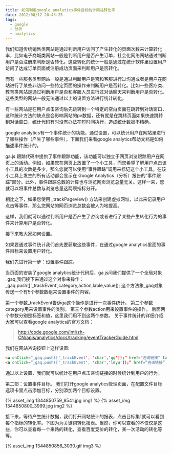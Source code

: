 ```yaml
---
title: 如何利用google analytics事件目标统计网站转化率
date: 2012/08/12 20:45:25
tags:
  - google
  - 分析
  - analytics
---
```

我们知道传统销售类网站是通过判断用户访问了产生转化的页面次数来计算转化率，比如电子商城类网站一般是判断用户是否产生订单，社会化网络网站通过判断用户是否注册来判断是否转化。这些转化的统计一般是通过在统计软件里设置用户访问了达成订单页面或注册成功页面来判断用户是否转化。

而有一些服务类型网站一般是通过判断用户是否和客服进行过沟通或者是用户在网站进行了某些非访问一些特定页面的操作来判断用户是否转化。比如一些医疗类、教育类网站是通过判断用户是否和客服人员进行过对话聊天来判断用户是否转化。这些类型的网站一般无法通过以上的设置方法进行统计转化。
<!-- more -->
有一些网站是在用户点击咨询后先跳转到一个特定的空白页面在跳转到对话窗口，这种统计方法的缺点是会影响网站的pv数据，还有就是在跳转页面如果快速跳转到对话窗口，统计代码有时没有办法在短时间执行，造成统计数据不精确。

google analytics有一个事件统计的功能，通过设置，可以统计用户在网站里进行了哪些操作（产生了哪些事件），下面我们来看google analytics帮助文档是如何描述事件统计的。

ga.js 跟踪代码中提供了事件跟踪功能，该功能可以独立于网页浏览跟踪用户在网页上的活动。例如，如果您在网页上放置了一个小工具，而您希望了解用户点击该小工具的次数是多少，那么您就可以使用“事件跟踪”调用来标记这个小工具。在该小工具上发生的所有活动都会显示在 Google Analytics（分析）报告的“事件跟踪”部分。此外，事件跟踪总数的计算也与浏览网页浏览总量无关。这样一来，您就可以将事件总数与浏览总量这两项指标分开。

相比之下，如果您使用 _trackPageview() 方法来创建虚拟网址，以此来记录用户点击等事件，那么您网站的网页浏览总数会被人为地提高。

这样，我们就可以通过判断用户是否产生了咨询或者进行了某些产生转化行为的事件来计算用户是否转化。



接下来教大家如何设置。

如果要通过事件统计我们首先要获取这些事件，在通过google analytics里面的事件目标来设置用户转化。

我们先进行第一步：设置事件跟踪。

当页面的安装了google analytics统计代码后，ga.js问我们提供了一个全局对象_gaq,我们接下来通过这个对象来操作：_gaq.push(['_trackEvent',category,action,lable,value]); 这个方法象_gaq对象传送一个有5个参数数组来设置事件的内容。

第一个参数_trackEvent告诉ga这个操作是进行一次事件统计。
第二个参数category用来设置事件的类别。
第三个参数action用来设置事件的操作。
后面两个参数分别是标签和值，这里我们用不到这两个参数。
关于事件统计的详细介绍大家可以查看google analytics的官方文档：

> http://code.google.com/intl/zh-CN/apis/analytics/docs/tracking/eventTrackerGuide.html

我们在网站咨询按钮上这样设置:

``` html
<a onClick=”_gaq.push(['_trackEvent', 'char','qq']);” href=”咨询链接” target=”_blank”>QQ咨询</a>
<a onClick=”_gaq.push(['_trackEvent', 'char','leyu']);” href=”咨询链接” target=”_blank”>乐语咨询</a>
```

通过以上设置，我们就可以统计在用户点击咨询链接的时候统计到用户的行为。

第二部：设置事件目标。
我们打开google analytics管理页面，在配置文件目标选项卡里点击添加目标，分别添加两个目标设置。

{% asset_img 1344850759_8541.jpg img1 %}
{% asset_img 1344850800_3999.jpg img2 %}

接下来，等待产生统计数据，我们打开网站统计的报表，点击目标集1就可以看到每个指标的转化率。下图为为关键词转化报表。当然，你可以查看的不仅仅是这些，你可以查看每一个来路的转化，查看百度竞价的转化，某一次活动的转化等等。

{% asset_img 1344850856_3030.gif img3 %}